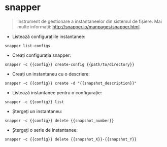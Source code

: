 # snapper

> Instrument de gestionare a instantaneelor din sistemul de fișiere.
> Mai multe informații: <http://snapper.io/manpages/snapper.html>.

- Listează configurațiile instantanee:

`snapper list-configs`

- Creați configurația snapper:

`snapper -c {{config}} create-config {{path/to/directory}}`

- Creați un instantaneu cu o descriere:

`snapper -c {{config}} create -d "{{snapshot_description}}"`

- Listează instantanee pentru o configurație:

`snapper -c {{config}} list`

- Ștergeți un instantaneu:

`snapper -c {{config}} delete {{snapshot_number}}`

- Ștergeți o serie de instantanee:

`snapper -c {{config}} delete {{snapshot_X}}-{{snapshot_Y}}`
